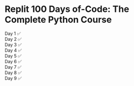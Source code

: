 # Replit 100 Days of-Code: The Complete Python Course

Day 1 ✅ <br>
Day 2 ✅ <br>
Day 3 ✅ <br>
Day 4 ✅ <br>
Day 5 ✅ <br>
Day 6 ✅ <br>
Day 7 ✅ <br>
Day 8 ✅ <br>
Day 9 ✅ <br>
